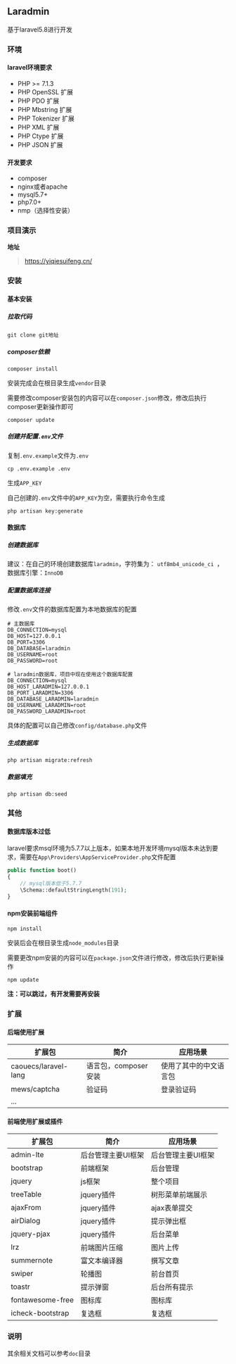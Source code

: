 ## Laradmin

基于laravel5.8进行开发

### 环境

#### laravel环境要求

- PHP >= 7.1.3
- PHP OpenSSL 扩展
- PHP PDO 扩展
- PHP Mbstring 扩展
- PHP Tokenizer 扩展
- PHP XML 扩展
- PHP Ctype 扩展
- PHP JSON 扩展

#### 开发要求

- composer
- nginx或者apache
- mysql5.7+
- php7.0+
- nmp（选择性安装）

### 项目演示

 **地址**

>  https://yiqiesuifeng.cn/ 

### 安装

#### 基本安装

##### 拉取代码

```
git clone git地址
```

##### composer依赖

```
composer install
```

安装完成会在根目录生成`vendor`目录

需要修改composer安装包的内容可以在`composer.json`修改，修改后执行composer更新操作即可

```
composer update
```

##### 创建并配置`.env`文件

复制`.env.example`文件为`.env`

```
cp .env.example .env
```

生成`APP_KEY`

自己创建的`.env`文件中的`APP_KEY`为空，需要执行命令生成

```
php artisan key:generate
```

#### 数据库

##### 创建数据库

建议：在自己的环境创建数据库`laradmin`，字符集为： `utf8mb4_unicode_ci `，数据库引擎：`InnoDB`

##### 配置数据库连接

修改`.env`文件的数据库配置为本地数据库的配置

```
# 主数据库
DB_CONNECTION=mysql
DB_HOST=127.0.0.1
DB_PORT=3306
DB_DATABASE=laradmin
DB_USERNAME=root
DB_PASSWORD=root

# laradmin数据库，项目中现在使用这个数据库配置
DB_CONNECTION=mysql
DB_HOST_LARADMIN=127.0.0.1
DB_PORT_LARADMIN=3306
DB_DATABASE_LARADMIN=laradmin
DB_USERNAME_LARADMIN=root
DB_PASSWORD_LARADMIN=root
```

具体的配置可以自己修改`config/database.php`文件

##### 生成数据库

```
php artisan migrate:refresh
```

##### 数据填充

```
php artisan db:seed
```

### 其他

#### 数据库版本过低

laravel要求msql环境为5.7.7以上版本，如果本地开发环境mysql版本未达到要求，需要在`App\Providers\AppServiceProvider.php`文件配置

```php
public function boot()
{
    // mysql版本低于5.7.7
    \Schema::defaultStringLength(191);
}
```

#### npm安装前端组件

```
npm install
```

安装后会在根目录生成`node_modules`目录

需要更改npm安装的内容可以在`package.json`文件进行修改，修改后执行更新操作

```
npm update
```

**注：可以跳过，有开发需要再安装**

### 扩展

#### 后端使用扩展

| 扩展包               | 简介                 | 应用场景               |
| -------------------- | -------------------- | ---------------------- |
| caouecs/laravel-lang | 语言包，composer安装 | 使用了其中的中文语言包 |
| mews/captcha         | 验证码               | 登录验证码             |
| ...                  |                      |                        |

#### 前端使用扩展或插件

| 扩展包           | 简介               | 应用场景           |
| ---------------- | ------------------ | ------------------ |
| admin-lte        | 后台管理主要UI框架 | 后台管理主要UI框架 |
| bootstrap        | 前端框架           | 后台管理           |
| jquery           | js框架             | 整个项目           |
| treeTable        | jquery插件         | 树形菜单前端展示   |
| ajaxFrom         | jquery插件         | ajax表单提交       |
| airDialog        | jquery插件         | 提示弹出框         |
| jquery-pjax      | jquery插件         | 后台菜单           |
| lrz              | 前端图片压缩       | 图片上传           |
| summernote       | 富文本编译器       | 撰写文章           |
| swiper           | 轮播图             | 前台首页           |
| toastr           | 提示弹窗           | 后台所有提示       |
| fontawesome-free | 图标库             | 图标库             |
| icheck-bootstrap | 复选框             | 复选框             |

### 说明

其余相关文档可以参考`doc`目录